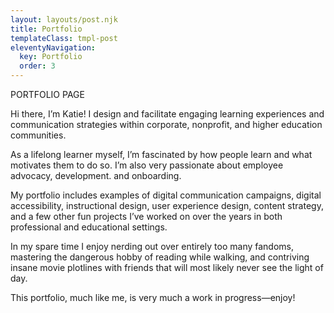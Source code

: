 ```yaml
---
layout: layouts/post.njk
title: Portfolio
templateClass: tmpl-post
eleventyNavigation:
  key: Portfolio
  order: 3
---
```


PORTFOLIO PAGE

Hi there, I’m Katie! I design and facilitate engaging learning experiences and communication strategies within corporate, nonprofit, and higher education communities.

As a lifelong learner myself, I’m fascinated by how people learn and what motivates them to do so. I’m also very passionate about employee advocacy, development. and onboarding.

My portfolio includes examples of digital communication campaigns, digital accessibility, instructional design, user experience design, content strategy, and a few other fun projects I’ve worked on over the years in both professional and educational settings.

In my spare time I enjoy nerding out over entirely too many fandoms, mastering the dangerous hobby of reading while walking, and contriving insane movie plotlines with friends that will most likely never see the light of day.

This portfolio, much like me, is very much a work in progress—enjoy!
